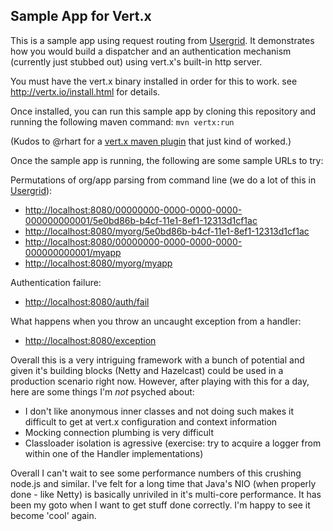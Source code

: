 ## Sample App for Vert.x

This is a sample app using request routing from [Usergrid](http://git.io/usergrid). It demonstrates how you would build a dispatcher and an authentication mechanism (currently just stubbed out) using vert.x's built-in http server.

You must have the vert.x binary installed in order for this to work. see <http://vertx.io/install.html> for details. 

Once installed, you can run this sample app by cloning this repository and running the following maven command:
`mvn vertx:run`

(Kudos to @rhart for a [vert.x maven plugin](https://github.com/rhart/vertx-maven-plugin) that just kind of worked.)

Once the sample app is running, the following are some sample URLs to try:

Permutations of org/app parsing from command line (we do a lot of this in [Usergrid](http://git.io/usergrid)):

- <http://localhost:8080/00000000-0000-0000-0000-000000000001/5e0bd86b-b4cf-11e1-8ef1-12313d1cf1ac>
- <http://localhost:8080/myorg/5e0bd86b-b4cf-11e1-8ef1-12313d1cf1ac>
- <http://localhost:8080/00000000-0000-0000-0000-000000000001/myapp>
- <http://localhost:8080/myorg/myapp>

Authentication failure:

- <http://localhost:8080/auth/fail>

What happens when you throw an uncaught exception from a handler:

- <http://localhost:8080/exception>

Overall this is a very intriguing framework with a bunch of potential and given it's building blocks (Netty and Hazelcast) could be used in a production scenario right now. However, after playing with this for a day, here are some things I'm *not* psyched about:

- I don't like anonymous inner classes and not doing such makes it difficult to get at vert.x configuration and context information
- Mocking connection plumbing is very difficult
- Classloader isolation is agressive (exercise: try to acquire a logger from within one of the Handler implementations)

Overall I can't wait to see some performance numbers of this crushing node.js and similar. I've felt for a long time that Java's NIO (when properly done - like Netty) is basically unriviled in it's multi-core performance. It has been my goto when I want to get stuff done correctly. I'm happy to see it become 'cool' again.